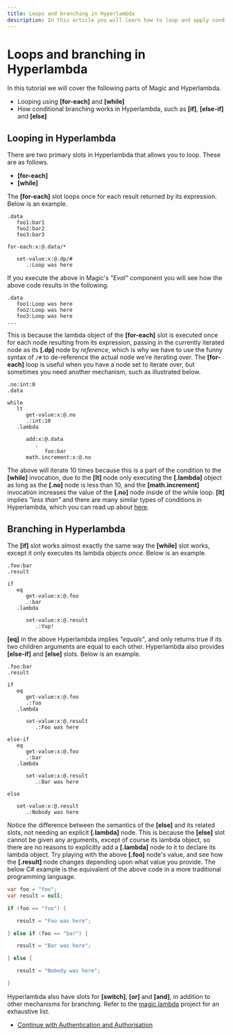 ```yaml
---
title: Loops and branching in Hyperlambda
description: In this article you will learn how to loop and apply conditional branching in Hyperlambda.
---
```


# Loops and branching in Hyperlambda

In this tutorial we will cover the following parts of Magic and Hyperlambda.

* Looping using __\[for-each\]__ and __\[while\]__
* How conditional branching works in Hyperlambda, such as __\[if\]__, __\[else-if\]__ and __\[else\]__

## Looping in Hyperlambda

There are two primary slots in Hyperlambda that allows you to loop. These are as follows.

* __[for-each]__
* __[while]__

The **[for-each]** slot loops once for each result returned by its expression. Below is an example.

```
.data
   foo1:bar1
   foo2:bar2
   foo3:bar3

for-each:x:@.data/*

   set-value:x:@.dp/#
      .:Loop was here
```

If you execute the above in Magic's _"Eval"_ component you will see how the above code results in the following.

```
.data
   foo1:Loop was here
   foo2:Loop was here
   foo3:Loop was here
...
```

This is because the lambda object of the **[for-each]** slot is executed once for each node resulting from its
expression, passing in the currently iterated node as its **[.dp]** node by _reference_, which is why we have to use the
funny syntax of `/#` to de-reference the actual node we're iterating over. The **\[for-each\]** loop is useful when
you have a node set to iterate over, but sometimes you need another mechanism, such as illustrated below.

```
.no:int:0
.data

while
   lt
      get-value:x:@.no
      .:int:10
   .lambda

      add:x:@.data
         .
            foo:bar
      math.increment:x:@.no
```

The above will iterate 10 times because this is a part of the condition to the **\[while\]** invocation, due
to the **\[lt\]** node only executing the **\[.lambda\]** object as long as the **\[.no\]** node is less than 10,
and the **\[math.increment\]** invocation increases the value of the **\[.no\]** node inside of the while loop.
**\[lt\]** implies _"less than"_ and there are many similar types of conditions in Hyperlambda, which you can
read up about [here](/documentation/magic.lambda/).

## Branching in Hyperlambda

The **\[if\]** slot works almost exactly the same way the **\[while\]** slot works, except it only executes its
lambda objects _once_. Below is an example.

```
.foo:bar
.result

if
   eq
      get-value:x:@.foo
      .:bar
   .lambda

      set-value:x:@.result
         .:Yup!
```

**\[eq\]** in the above Hyperlambda implies _"equals"_, and only returns true if its two children arguments are
equal to each other. Hyperlambda also provides **\[else-if\]** and **\[else\]** slots. Below is an example.

```
.foo:bar
.result

if
   eq
      get-value:x:@.foo
      .:foo
   .lambda

      set-value:x:@.result
         .:Foo was here

else-if
   eq
      get-value:x:@.foo
      .:bar
   .lambda

      set-value:x:@.result
         .:Bar was here

else

   set-value:x:@.result
      .:Nobody was here
```

Notice the difference between the semantics of the **\[else\]** and its related slots, not needing an explicit
**[.lambda]** node. This is because the **[else]** slot cannot be given any arguments, except of course its
lambda object, so there are no reasons to explicitly add a **[.lambda]** node to it to declare its lambda object.
Try playing with the above **[.foo]** node's value, and see how the **[.result]** node changes depending upon what value
you provide. The below C# example is the equivalent of the above code in a more traditional programming language.

```csharp
var foo = "foo";
var result = null;

if (foo == "foo") {

   result = "Foo was here";

} else if (foo == "bar") {

   result = "Bar was here";

} else {

   result = "Nobody was here";

}
```

Hyperlambda also have slots for **[switch]**, **[or]** and **[and]**, in addition to other mechanisms for branching.
Refer to the [magic.lambda](/documentation/magic.lambda/) project for an exhaustive list.

* [Continue with Authentication and Authorisation](/tutorials/auth/)

